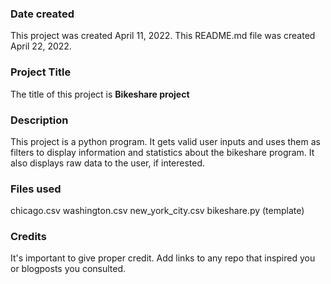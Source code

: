 

### Date created
This project was created April 11, 2022. This README.md file was created April 22, 2022.

### Project Title
The title of this project is **Bikeshare project**

### Description
This project is a python program. It gets valid user inputs and uses them as filters to display information and statistics about the bikeshare program. It also displays raw data to the user, if interested.

### Files used
chicago.csv
washington.csv
new_york_city.csv
bikeshare.py (template)

### Credits
It's important to give proper credit. Add links to any repo that inspired you or blogposts you consulted.

